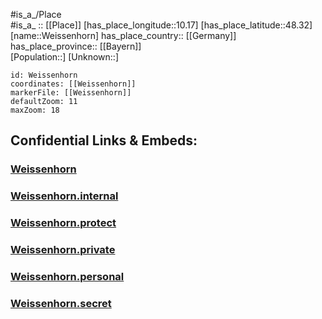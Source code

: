 ﻿---
location: [48.32,10.17] 
mapzoom: [7,12] 
mapmarker: city 
type: City
tags:
- geo/City


SpocWebEntityId: 35515
isDeleted: false
confidential: public

---
#is_a_/Place  
#is_a_ :: [[Place]] 
[has_place_longitude::10.17] 
[has_place_latitude::48.32] 
[name::Weissenhorn] 
has_place_country:: [[Germany]]  
has_place_province:: [[Bayern]]  
[Population::] 
[Unknown::] 


```leaflet
id: Weissenhorn
coordinates: [[Weissenhorn]] 
markerFile: [[Weissenhorn]] 
defaultZoom: 11 
maxZoom: 18
```


## Confidential Links & Embeds: 

### [Weissenhorn](/_public/Earth/Continent/Europe/Europe~Central/Germany/Germany~West/Bayern/counties~Bayern/Neu-Ulm/cities~Neu-Ulm/Weißenhorn/City/Weissenhorn.md) 

### [Weissenhorn.internal](/_internal/Earth/Continent/Europe/Europe~Central/Germany/Germany~West/Bayern/counties~Bayern/Neu-Ulm/cities~Neu-Ulm/Weißenhorn/City/Weissenhorn.internal.md) 

### [Weissenhorn.protect](/_protect/Earth/Continent/Europe/Europe~Central/Germany/Germany~West/Bayern/counties~Bayern/Neu-Ulm/cities~Neu-Ulm/Weißenhorn/City/Weissenhorn.protect.md) 

### [Weissenhorn.private](/_private/Earth/Continent/Europe/Europe~Central/Germany/Germany~West/Bayern/counties~Bayern/Neu-Ulm/cities~Neu-Ulm/Weißenhorn/City/Weissenhorn.private.md) 

### [Weissenhorn.personal](/_personal/Earth/Continent/Europe/Europe~Central/Germany/Germany~West/Bayern/counties~Bayern/Neu-Ulm/cities~Neu-Ulm/Weißenhorn/City/Weissenhorn.personal.md) 

### [Weissenhorn.secret](/_secret/Earth/Continent/Europe/Europe~Central/Germany/Germany~West/Bayern/counties~Bayern/Neu-Ulm/cities~Neu-Ulm/Weißenhorn/City/Weissenhorn.secret.md) 

